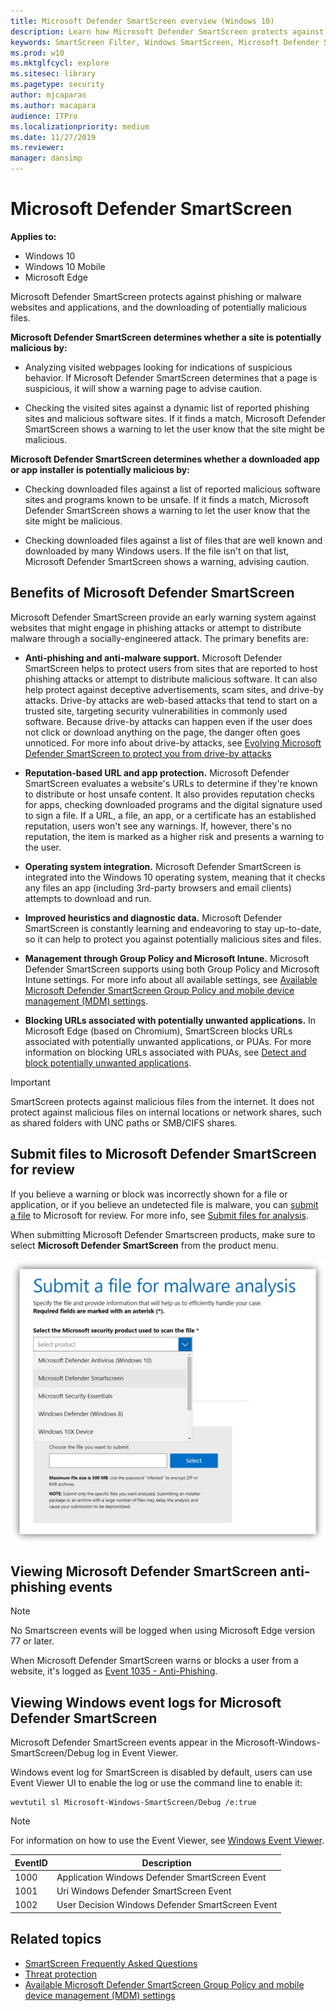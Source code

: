 ```yaml
---
title: Microsoft Defender SmartScreen overview (Windows 10)
description: Learn how Microsoft Defender SmartScreen protects against phishing or malware websites and applications, and the downloading of potentially malicious files.
keywords: SmartScreen Filter, Windows SmartScreen, Microsoft Defender SmartScreen
ms.prod: w10
ms.mktglfcycl: explore
ms.sitesec: library
ms.pagetype: security
author: mjcaparas
ms.author: macapara
audience: ITPro
ms.localizationpriority: medium
ms.date: 11/27/2019
ms.reviewer: 
manager: dansimp
---
```


# Microsoft Defender SmartScreen

**Applies to:**

- Windows 10
- Windows 10 Mobile
- Microsoft Edge

Microsoft Defender SmartScreen protects against phishing or malware websites and applications, and the downloading of potentially malicious files.

**Microsoft Defender SmartScreen determines whether a site is potentially malicious by:**

- Analyzing visited webpages looking for indications of suspicious behavior. If Microsoft Defender SmartScreen determines that a page is suspicious, it will show a warning page to advise caution.

- Checking the visited sites against a dynamic list of reported phishing sites and malicious software sites. If it finds a match, Microsoft Defender SmartScreen shows a warning to let the user know that the site might be malicious.

**Microsoft Defender SmartScreen determines whether a downloaded app or app installer is potentially malicious by:**

- Checking downloaded files against a list of reported malicious software sites and programs known to be unsafe. If it finds a match, Microsoft Defender SmartScreen shows a warning to let the user know that the site might be malicious.

- Checking downloaded files against a list of files that are well known and downloaded by many Windows users. If the file isn't on that list, Microsoft Defender SmartScreen shows a warning, advising caution.

## Benefits of Microsoft Defender SmartScreen

Microsoft Defender SmartScreen provide an early warning system against websites that might engage in phishing attacks or attempt to distribute malware through a socially-engineered attack. The primary benefits are:

- **Anti-phishing and anti-malware support.** Microsoft Defender SmartScreen helps to protect users from sites that are reported to host phishing attacks or attempt to distribute malicious software. It can also help protect against deceptive advertisements, scam sites, and drive-by attacks. Drive-by attacks are web-based attacks that tend to start on a trusted site, targeting security vulnerabilities in commonly used software. Because drive-by attacks can happen even if the user does not click or download anything on the page, the danger often goes unnoticed. For more info about drive-by attacks, see [Evolving Microsoft Defender SmartScreen to protect you from drive-by attacks](https://blogs.windows.com/msedgedev/2015/12/16/SmartScreen-drive-by-improvements/#3B7Bb8bzeAPq8hXE.97)

- **Reputation-based URL and app protection.** Microsoft Defender SmartScreen evaluates a website's URLs to determine if they're known to distribute or host unsafe content. It also provides reputation checks for apps, checking downloaded programs and the digital signature used to sign a file. If a URL, a file, an app, or a certificate has an established reputation, users won't see any warnings. If, however, there's no reputation, the item is marked as a higher risk and presents a warning to the user.

- **Operating system integration.** Microsoft Defender SmartScreen is integrated into the Windows 10 operating system, meaning that it checks any files an app (including 3rd-party browsers and email clients) attempts to download and run.

- **Improved heuristics and diagnostic data.** Microsoft Defender SmartScreen is constantly learning and endeavoring to stay up-to-date, so it can help to protect you against potentially malicious sites and files.

- **Management through Group Policy and Microsoft Intune.** Microsoft Defender SmartScreen supports using both Group Policy and Microsoft Intune settings. For more info about all available settings, see [Available Microsoft Defender SmartScreen Group Policy and mobile device management (MDM) settings](microsoft-defender-smartscreen-available-settings.md).

- **Blocking URLs associated with potentially unwanted applications.** In Microsoft Edge (based on Chromium), SmartScreen blocks URLs associated with potentially unwanted applications, or PUAs. For more information on blocking URLs associated with PUAs, see [Detect and block potentially unwanted applications](../microsoft-defender-antivirus/detect-block-potentially-unwanted-apps-microsoft-defender-antivirus.md).

> [!IMPORTANT]
> SmartScreen protects against malicious files from the internet. It does not protect against malicious files on internal locations or network shares, such as shared folders with UNC paths or SMB/CIFS shares.

## Submit files to Microsoft Defender SmartScreen for review

If you believe a warning or block was incorrectly shown for a file or application, or if you believe an undetected file is malware, you can [submit a file](https://www.microsoft.com/wdsi/filesubmission/) to Microsoft for review. For more info, see [Submit files for analysis](https://docs.microsoft.com/windows/security/threat-protection/intelligence/submission-guide). 

When submitting Microsoft Defender Smartscreen products, make sure to select **Microsoft Defender SmartScreen** from the product menu.

![Windows Security, Microsoft Defender SmartScreen controls](images/Microsoft-defender-smartscreen-submission.png)

## Viewing Microsoft Defender SmartScreen anti-phishing events

> [!NOTE]
> No Smartscreen events will be logged when using  Microsoft Edge version 77 or later.

When Microsoft Defender SmartScreen warns or blocks a user from a website, it's logged as [Event 1035 - Anti-Phishing](https://technet.microsoft.com/scriptcenter/dd565657(v=msdn.10).aspx).

## Viewing Windows event logs for Microsoft Defender SmartScreen
Microsoft Defender SmartScreen events appear in the Microsoft-Windows-SmartScreen/Debug log in Event Viewer.

Windows event log for SmartScreen is disabled by default, users can use Event Viewer UI to enable the log or use the command line to enable it:

```
wevtutil sl Microsoft-Windows-SmartScreen/Debug /e:true
```

> [!NOTE]
> For information on how to use the Event Viewer, see [Windows Event Viewer](https://docs.microsoft.com/host-integration-server/core/windows-event-viewer1).


EventID | Description
-|-
1000 | Application Windows Defender SmartScreen Event
1001 | Uri Windows Defender SmartScreen Event
1002 | User Decision Windows Defender SmartScreen Event

## Related topics
- [SmartScreen Frequently Asked Questions](https://fb.smartscreen.microsoft.com/smartscreenfaq.aspx)
- [Threat protection](../index.md)
- [Available Microsoft Defender SmartScreen Group Policy and mobile device management (MDM) settings](https://docs.microsoft.com/windows/security/threat-protection/windows-defender-smartscreen/windows-defender-smartscreen-available-settings)
